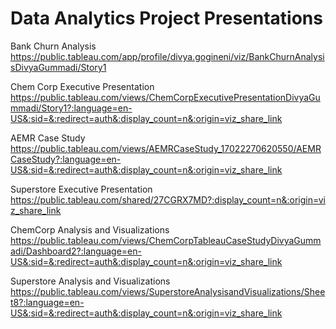 # Data Analytics Project Presentations
Bank Churn Analysis
https://public.tableau.com/app/profile/divya.gogineni/viz/BankChurnAnalysisDivyaGummadi/Story1

Chem Corp Executive Presentation
https://public.tableau.com/views/ChemCorpExecutivePresentationDivyaGummadi/Story1?:language=en-US&:sid=&:redirect=auth&:display_count=n&:origin=viz_share_link

AEMR Case Study
https://public.tableau.com/views/AEMRCaseStudy_17022270620550/AEMRCaseStudy?:language=en-US&:sid=&:redirect=auth&:display_count=n&:origin=viz_share_link

Superstore Executive Presentation
https://public.tableau.com/shared/27CGRX7MD?:display_count=n&:origin=viz_share_link


ChemCorp Analysis and Visualizations https://public.tableau.com/views/ChemCorpTableauCaseStudyDivyaGummadi/Dashboard2?:language=en-US&:sid=&:redirect=auth&:display_count=n&:origin=viz_share_link

Superstore Analysis and Visualizations
https://public.tableau.com/views/SuperstoreAnalysisandVisualizations/Sheet8?:language=en-US&:sid=&:redirect=auth&:display_count=n&:origin=viz_share_link
